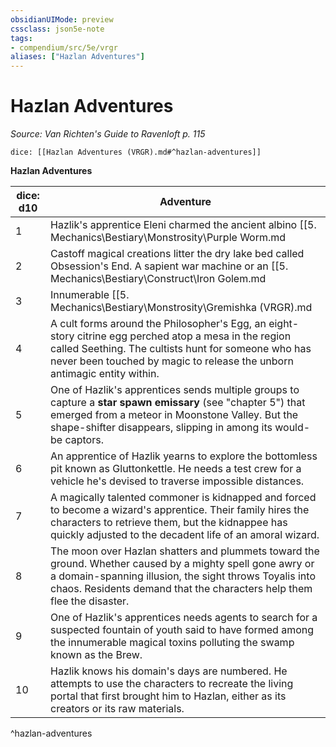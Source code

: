 ```yaml
---
obsidianUIMode: preview
cssclass: json5e-note
tags:
- compendium/src/5e/vrgr
aliases: ["Hazlan Adventures"]
---
```

# Hazlan Adventures
*Source: Van Richten's Guide to Ravenloft p. 115* 

`dice: [[Hazlan Adventures (VRGR).md#^hazlan-adventures]]`

**Hazlan Adventures**

| dice: d10 | Adventure |
|-----------|-----------|
| 1 | Hazlik's apprentice Eleni charmed the ancient albino [[5. Mechanics\Bestiary\Monstrosity\Purple Worm.md|purple worm]] Gravedrinker, using it as a weapon against any who oppose her master. When the worm breaks free of her control, Eleni seeks aid with recapturing it before Hazlik finds out. |
| 2 | Castoff magical creations litter the dry lake bed called Obsession's End. A sapient war machine or an [[5. Mechanics\Bestiary\Construct\Iron Golem.md|iron golem]] escapes the midden and asks the party to help it find a way to live an ordinary life. |
| 3 | Innumerable [[5. Mechanics\Bestiary\Monstrosity\Gremishka (VRGR).md|gremishkas]] (see "chapter 5") collect in caves along what's known as the Gnawing Path. The creatures plot to overwhelm Sly-Var and will pass through Toyalis in the process. Members of both communities request exterminators. |
| 4 | A cult forms around the Philosopher's Egg, an eight-story citrine egg perched atop a mesa in the region called Seething. The cultists hunt for someone who has never been touched by magic to release the unborn antimagic entity within. |
| 5 | One of Hazlik's apprentices sends multiple groups to capture a **star spawn emissary** (see "chapter 5") that emerged from a meteor in Moonstone Valley. But the shape-shifter disappears, slipping in among its would-be captors. |
| 6 | An apprentice of Hazlik yearns to explore the bottomless pit known as Gluttonkettle. He needs a test crew for a vehicle he's devised to traverse impossible distances. |
| 7 | A magically talented commoner is kidnapped and forced to become a wizard's apprentice. Their family hires the characters to retrieve them, but the kidnappee has quickly adjusted to the decadent life of an amoral wizard. |
| 8 | The moon over Hazlan shatters and plummets toward the ground. Whether caused by a mighty spell gone awry or a domain-spanning illusion, the sight throws Toyalis into chaos. Residents demand that the characters help them flee the disaster. |
| 9 | One of Hazlik's apprentices needs agents to search for a suspected fountain of youth said to have formed among the innumerable magical toxins polluting the swamp known as the Brew. |
| 10 | Hazlik knows his domain's days are numbered. He attempts to use the characters to recreate the living portal that first brought him to Hazlan, either as its creators or its raw materials. |
^hazlan-adventures